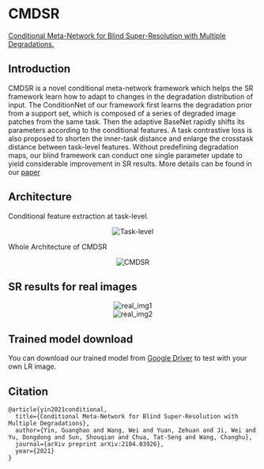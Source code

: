 # CMDSR
[Conditional Meta-Network for Blind Super-Resolution with Multiple Degradations.](https://arxiv.org/abs/2104.03926)

## Introduction
CMDSR is a novel conditional meta-network framework which helps the SR framework learn how to adapt to changes in the degradation distribution of input. The ConditionNet of our framework first learns the degradation prior from a support set, which is composed of a series of degraded image patches from the same task. Then the adaptive BaseNet rapidly shifts its parameters according to the conditional features. A task contrastive loss is also proposed to shorten the inner-task distance and enlarge the crosstask distance between task-level features. Without predefining degradation maps, our blind framework can conduct one single parameter update to yield considerable improvement in SR results. More details can be found in our [paper](https://arxiv.org/abs/2104.03926)

## Architecture
Conditional feature extraction at task-level.
<div align=center><img src="https://github.com/guanghaoyin/CMDSR/blob/main/figs/Task-level.png" alt="Task-level" align="middle" /></div>


Whole Architecture of CMDSR
<div align=center><img src="https://github.com/guanghaoyin/CMDSR/blob/main/figs/CMDSR.png" alt="CMDSR" align="middle" /></div>

## SR results for real images
<div align=center><img src="https://github.com/guanghaoyin/CMDSR/blob/main/figs/real_img1.png" alt="real_img1" align="middle" /></div>
<div align=center><img src="https://github.com/guanghaoyin/CMDSR/blob/main/figs/real_img2.png" alt="real_img2" align="middle" /></div>

## Trained model download
You can download our trained model from [Google Driver](https://drive.google.com/file/d/1431EsUDMRjmIhVGv4FwQQTkOQXehlPk5/view?usp=sharing) to test with your own LR image.

## Citation

```
@article{yin2021conditional,
  title={Conditional Meta-Network for Blind Super-Resolution with Multiple Degradations},
  author={Yin, Guanghao and Wang, Wei and Yuan, Zehuan and Ji, Wei and Yu, Dongdong and Sun, Shouqian and Chua, Tat-Seng and Wang, Changhu},
  journal={arXiv preprint arXiv:2104.03926},
  year={2021}
}


```
